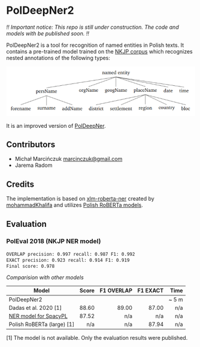 PolDeepNer2
===========

*!! Important notice: This repo is still under construction. The code and models with be published soon. !!*

PolDeepNer2 is a tool for recognition of named entities in Polish texts. It contains a pre-trained model trained on the [NKJP corpus](http://clip.ipipan.waw.pl/NationalCorpusOfPolish) 
which recognizes nested annotations of the following types:

![NKJP NER categories](docs/media/nkjp-ner-schema.png) 

It is an improved version of [PolDeepNer](https://github.com/CLARIN-PL/PolDeepNer).


Contributors
------------
* Michał Marcińczuk <marcinczuk@gmail.com>
* Jarema Radom


Credits
-------
The implementation is based on [xlm-roberta-ner](https://github.com/mohammadKhalifa/xlm-roberta-ner) 
created by [mohammadKhalifa](https://github.com/mohammadKhalifa) 
and utilizes [Polish RoBERTa models](https://github.com/sdadas/polish-roberta). 


Evaluation
----------

### PolEval 2018 (NKJP NER model)

```
OVERLAP precision: 0.997 recall: 0.987 F1: 0.992 
EXACT precision: 0.923 recall: 0.914 F1: 0.919 
Final score: 0.978
```

*Comparision with other models*

| Model                    | Score     | F1 OVERLAP | F1 EXACT   |    Time | 
|--------------------------|----------:|-----------:|-----------:|--------:|  
| PolDeepNer2              |           |            |            |  ~  5 m |
| Dadas et al. 2020 [1]    |     88.60 |      89.00 |     87.00  |     n/a |
| [NER model for SpacyPL](https://github.com/ipipan/spacy-pl#user-content-named-entity-recognizer)    |     87.52 |          n/a |          n/a |  n/a |
| Polish RoBERTa (large) [1]|      n/a |        n/a |     87.94  |     n/a |

[1] The model is not available. Only the evaluation results were published.   
